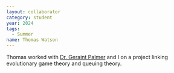```yaml
---
layout: collaborator
category: student
year: 2024
tags:
  - Summer
name: Thomas Watson
---
```


Thomas worked with [Dr. Geraint Palmer]({{site.baseurl}}/collaborators/geraint-palmer.html) and I on a project
linking evolutionary game theory and queuing theory.
